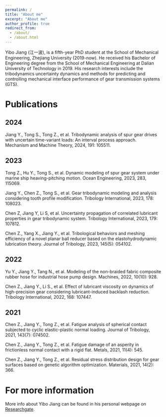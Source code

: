 ```yaml
---
permalink: /
title: "About me"
excerpt: "About me"
author_profile: true
redirect_from: 
  - /about/
  - /about.html
---
```


Yibo Jiang (江一波), is a fifth-year PhD student at the School of Mechanical Engineering, Zhejiang University (2019-now). He received his Bachelor of Engineering degree from the School of Mechanical Engineering at Dalian University of Technology in 2019. His research interests include the tribodynamics uncertainty dynamics and methods for predicting and controlling mechanical interface performance of gear transmission systems (GTS).

Publications
======
2024
------
Jiang Y., Tong S., Tong Z., et al. Tribodynamic analysis of spur gear drives with uncertain time-variant loads: An interval process approach. Mechanism and Machine Theory, 2024, 191: 105511.


2023
------
Tong Z., Hu Y., Tong S., et al. Dynamic modeling of spur gear system under marine ship heaving-pitching motion. Ocean Engineering, 2023, 283, 115069.

Jiang Y., Chen Z., Tong S., et al. Gear tribodynamic modeling and analysis considering tooth profile modification. Tribology International, 2023, 178: 108023.

Chen Z, Jiang Y, Li S, et al. Uncertainty propagation of correlated lubricant properties in gear tribodynamic system. Tribology International, 2023, 179: 107812.

Chen Z., Yang X., Jiang Y., et al. Tribological behaviors and meshing efficiency of a novel planar ball reducer based on the elastohydrodynamic lubrication theory. Journal of Tribology, 2023, 145(5): 054102.


2022
------
Yu Y., Jiang Y., Tang N., et al. Modeling of the non-braided fabric composite rubber hose for industrial hose pump design. Machines, 2022, 10(10): 928.

Chen Z., Jiang Y., Li S., et al. Effect of lubricant viscosity on dynamics of high-precision gear considering lubricant-induced backlash reduction. Tribology International, 2022, 168: 107447.


2021
------
Chen Z., Jiang Y., Tong Z., et al. Fatigue analysis of spherical contact subjected to cyclic elastic-plastic normal loading. Journal of Tribology, 2021, 143(7): 074502.

Chen Z., Jiang Y., Tong Z., et al. Fatigue damage of an asperity in frictionless normal contact with a rigid flat. Metals, 2021, 11(4): 545.

Chen Z., Jiang Y., Tong Z., et al. Residual stress distribution design for gear surfaces based on genetic algorithm optimization. Materials, 2021, 14(2): 366.


For more information
======
More info about Yibo Jiang can be found in his personal webpage on [Researchgate](https://www.researchgate.net/profile/Yibo-Jiang-3). 
